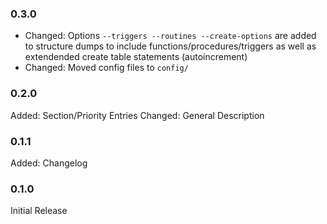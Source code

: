 ### 0.3.0 ###
* Changed: Options `--triggers --routines --create-options` are added to structure dumps to include functions/procedures/triggers as well as extendended create table statements (autoincrement)
* Changed: Moved config files to `config/`

### 0.2.0 ###
Added: Section/Priority Entries
Changed: General Description

### 0.1.1 ###
Added: Changelog

### 0.1.0 ###
Initial Release